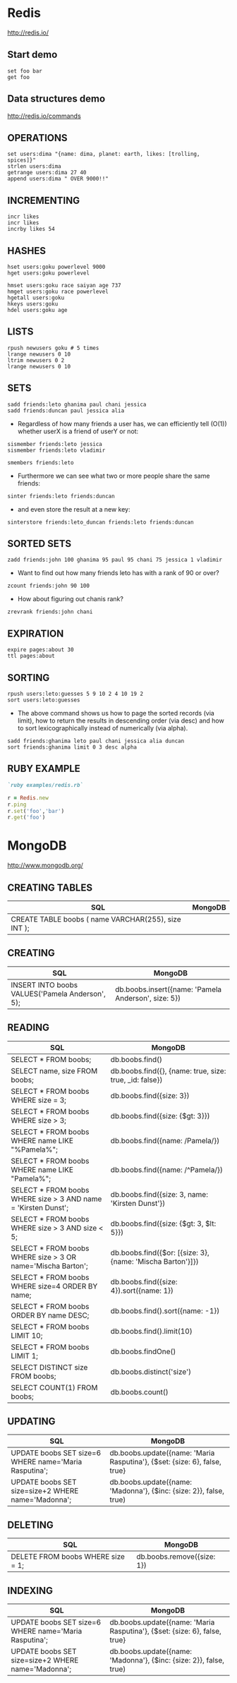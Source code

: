 # Redis
http://redis.io/

## Start demo

```
set foo bar
get foo
```

## Data structures demo
http://redis.io/commands

## OPERATIONS
```
set users:dima "{name: dima, planet: earth, likes: [trolling, spices]}"
strlen users:dima
getrange users:dima 27 40
append users:dima " OVER 9000!!"
```

## INCREMENTING
```
incr likes
incr likes
incrby likes 54
```

## HASHES
```
hset users:goku powerlevel 9000
hget users:goku powerlevel
```
```
hmset users:goku race saiyan age 737
hmget users:goku race powerlevel
hgetall users:goku
hkeys users:goku
hdel users:goku age
```

## LISTS
```
rpush newusers goku # 5 times
lrange newusers 0 10
ltrim newusers 0 2
lrange newusers 0 10
```

## SETS

```
sadd friends:leto ghanima paul chani jessica
sadd friends:duncan paul jessica alia
```

* Regardless of how many friends a user has, we can efficiently tell (O(1)) whether userX is a
friend of userY or not:

```
sismember friends:leto jessica
sismember friends:leto vladimir
```

```
smembers friends:leto
```

* Furthermore we can see what two or more people share the same friends:

```
sinter friends:leto friends:duncan
```

* and even store the result at a new key:

```
sinterstore friends:leto_duncan friends:leto friends:duncan
```

## SORTED SETS
```
zadd friends:john 100 ghanima 95 paul 95 chani 75 jessica 1 vladimir
```
* Want to find out how many friends leto has with a rank of 90 or over?

```
zcount friends:john 90 100
```
* How about figuring out chanis rank?

```
zrevrank friends:john chani
```
## EXPIRATION
```
expire pages:about 30
ttl pages:about
```

## SORTING
```
rpush users:leto:guesses 5 9 10 2 4 10 19 2
sort users:leto:guesses
```

* The above command shows us how to page the sorted records (via limit), how to return the
results in descending order (via desc) and how to sort lexicographically instead of numerically
(via alpha).

```
sadd friends:ghanima leto paul chani jessica alia duncan
sort friends:ghanima limit 0 3 desc alpha
```
## RUBY EXAMPLE

```ruby
`ruby examples/redis.rb`

r = Redis.new
r.ping
r.set('foo','bar')
r.get('foo')
```

# MongoDB
http://www.mongodb.org/

## CREATING TABLES

SQL | MongoDB
------------ | -------------
CREATE TABLE boobs ( name VARCHAR(255), size INT ); |


## CREATING

SQL | MongoDB
------------ | -------------
INSERT INTO boobs VALUES('Pamela Anderson', 5); | db.boobs.insert({name: 'Pamela Anderson', size: 5})


## READING

SQL | MongoDB
------------ | -------------
SELECT * FROM boobs; | db.boobs.find()
SELECT name, size FROM boobs; | db.boobs.find({}, {name: true, size: true, _id: false})
SELECT * FROM boobs WHERE size = 3; | db.boobs.find({size: 3})
SELECT * FROM boobs WHERE size > 3; | db.boobs.find({size: {$gt: 3}})
SELECT * FROM boobs WHERE name LIKE "%Pamela%"; | db.boobs.find({name: /Pamela/})
SELECT * FROM boobs WHERE name LIKE "Pamela%"; | db.boobs.find({name: /^Pamela/})
SELECT * FROM boobs WHERE size > 3 AND name = 'Kirsten Dunst'; | db.boobs.find({size: 3, name: 'Kirsten Dunst'})
SELECT * FROM boobs WHERE size > 3 AND size < 5; | db.boobs.find({size: {$gt: 3, $lt: 5}})
SELECT * FROM boobs WHERE size > 3 OR name='Mischa Barton'; | db.boobs.find({$or: [{size: 3},  {name: 'Mischa Barton'}]})
SELECT * FROM boobs WHERE size=4 ORDER BY name; | db.boobs.find({size: 4}).sort({name: 1})
SELECT * FROM boobs ORDER BY name DESC; | db.boobs.find().sort({name: -1})
SELECT * FROM boobs LIMIT 10; | db.boobs.find().limit(10)
SELECT * FROM boobs LIMIT 1; | db.boobs.findOne()
SELECT DISTINCT size FROM boobs; | db.boobs.distinct('size')
SELECT COUNT(1) FROM boobs; | db.boobs.count()


## UPDATING
SQL | MongoDB
------------ | -------------
UPDATE boobs SET size=6 WHERE name='Maria Rasputina'; | db.boobs.update({name: 'Maria Rasputina'}, {$set: {size: 6}, false, true}
UPDATE boobs SET size=size+2 WHERE name='Madonna'; | db.boobs.update({name: 'Madonna'}, {$inc: {size: 2}}, false, true)

## DELETING
SQL | MongoDB
------------ | -------------
DELETE FROM boobs WHERE size = 1; | db.boobs.remove({size: 1})

## INDEXING
SQL | MongoDB
------------ | -------------
UPDATE boobs SET size=6 WHERE name='Maria Rasputina'; | db.boobs.update({name: 'Maria Rasputina'}, {$set: {size: 6}, false, true}
UPDATE boobs SET size=size+2 WHERE name='Madonna'; | db.boobs.update({name: 'Madonna'}, {$inc: {size: 2}}, false, true)

